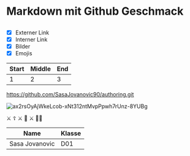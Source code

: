 # Markdown mit Github Geschmack  
##
- [x] Externer Link
- [x] Interner Link
- [x] Bilder
- [x] Emojis  

Start | Middle | End
------ | ------|----------
 1     | 2     | 3  
 
 https://github.com/SasaJovanovic90/authoring.git  
 
![ax2rsOyAjWkeLcob-xNt312ntMvpPpwh7rUnz-8YUBg](https://user-images.githubusercontent.com/95253811/153089391-4ad19a8b-c642-48c5-9b3e-51b4bc735a4a.jpg)  

⚔️ ☦️ ⚔️ 👑 ⚔️ 🏴‍☠️

Name | Klasse |
------ | ------|
 Sasa Jovanovic     | D01     |



